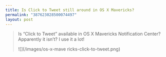 ```yaml
---
title: Is Click to Tweet still around in OS X Mavericks?
permalink: "387623028500074497"
layout: post
---
```


> Is “Click to Tweet” available in OS X Mavericks Notification Center? Apparently it isn’t? I use it a lot!
>
> ![](/images/os-x-mave
ricks-click-to-tweet.png)